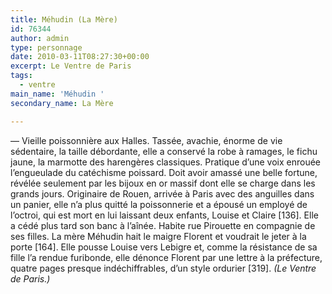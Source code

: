 ```yaml
---
title: Méhudin (La Mère)
id: 76344
author: admin
type: personnage
date: 2010-03-11T08:27:30+00:00
excerpt: Le Ventre de Paris
tags:
  - ventre
main_name: 'Méhudin '
secondary_name: La Mère

---
```

— Vieille poissonnière aux Halles. Tassée, avachie, énorme de vie sédentaire, la taille débordante, elle a conservé la robe à ramages, le fichu jaune, la marmotte des harengères classiques. Pratique d’une voix enrouée l’engueulade du catéchisme poissard. Doit avoir amassé une belle fortune, révélée seulement par les bijoux en or massif dont elle se charge dans les grands jours. Originaire de Rouen, arrivée à Paris avec des anguilles dans un panier, elle n’a plus quitté la poissonnerie et a épousé un employé de l’octroi, qui est mort en lui laissant deux enfants, Louise et Claire [136]. Elle a cédé plus tard son banc à l’aînée. Habite rue Pirouette en compagnie de ses filles. La mère Méhudin hait le maigre Florent et voudrait le jeter à la porte [164]. Elle pousse Louise vers Lebigre et, comme la résistance de sa fille l’a rendue furibonde, elle dénonce Florent par une lettre à la préfecture, quatre pages presque indéchiffrables, d’un style ordurier [319]. _(Le Ventre de Paris.)_